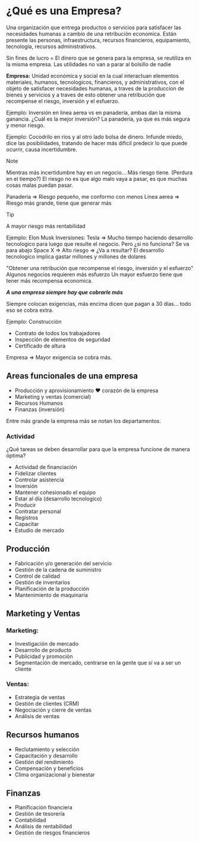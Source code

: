# ¿Qué es una Empresa?

Una organización que entrega productos o servicios para satisfacer las necesidades humanas a cambio de una retribución economica.
Están presente las personas, infraestructura, recursos financieros, equipamiento, tecnología, recursos administrativos.

Sin fines de lucro = El dinero que se genera para la empresa, se reutiliza en la misma empresa. Las utilidades no van a parar al bolsillo de nadie

**Empresa:** Unidad económica y social en la cual interactuan elementos materiales, humanos, tecnologicos, financieros, y administrativos, con el objeto de satisfacer necesidades humanas, a traves de la produccion de bienes y servicios y a traves de esto obtener una retribución que recompense el riesgo, inversión y el esfuerzo.

Ejemplo: Inversión en linea aerea vs en panadería, ambas dan la misma ganancia. ¿Cuál es la mejor inversión? La panadería, ya que es más segura y menor riesgo.

Ejemplo: Cocodrilo en rios y al otro lado bolsa de dinero. 
Infunde miedo, dice las posibilidades, tratando de hacer más dificil predecir lo que puede ocurrir, causa incertidumbre.

> [!NOTE]
> Mientras más incertidumbre hay en un negocio... Más riesgo tiene. (Perdura en el tiempo?) El riesgo no es que algo malo vaya a pasar, es que muchas cosas malas puedan pasar.

Panaderia => Riesgo pequeño, me conformo con menos
Linea aerea => Riesgo más grande, tiene que generar más

> [!TIP]
> A mayor riesgo más rentabilidad

Ejemplo: Elon Musk
Inversiones:
Tesla => Mucho tiempo haciendo desarrollo tecnologico para luego que resulte el negocio. Pero ¿si no funciona? Se va para abajo
Space X => Alto riesgo => ¿Va a resultar?
El desarrollo tecnologico implica gastar millones y millones de dolares

"Obtener una retribución que recompense el riesgo, inversión y el esfuerzo"
Algunos negocios requieren más esfuerzo
Un mayor esfuerzo tiene que tener más recompensa economica.

***A una empresa siempre hay que cobrarle más***

Siempre colocan exigencias, más encima dicen que pagan a 30 días... todo eso se cobra extra.

Ejemplo: Construcción

- Contrato de todos los trabajadores
- Inspección de elementos de seguridad
- Certificado de altura

Empresa => Mayor exigencia se cobra más.

## Areas funcionales de una empresa

- Producción y aprovisionamiento ❤️ corazón de la empresa
- Marketing y ventas (comercial)
- Recursos Humanos
- Finanzas (inversión)

Entre más grande la empresa más se notan los departamentos.

### Actividad

¿Qué tareas se deben desarrollar para que la empresa funcione de manera óptima?
- Actividad de financiación
- Fidelizar clientes
- Controlar asistencia
- Inversión
- Mantener cohesionado el equipo
- Estar al día (desarrollo tecnologico)
- Producir
- Contratar personal
- Registros
- Capacitar
- Estudio de mercado

## Producción
- Fabricación y/o generación del servicio
- Gestión de la cadena de suministro
- Control de calidad
- Gestión de inventarios
- Planificación de la producción
- Mantenimiento de maquinaria

## Marketing y Ventas

### Marketing:
- Investigación de mercado
- Desarrollo de producto
- Publicidad y promoción
- Segmentación de mercado, centrarse en la gente que sí va a ser un cliente

### Ventas:
- Estrategía de ventas
- Gestión de clientes (CRM)
- Negociación y cierre de ventas
- Análisis de ventas

## Recursos humanos
- Reclutamiento y selección
- Capacitación y desarrollo
- Gestión del rendimiento
- Compensación y beneficios
- Clima organizacional y bienestar

## Finanzas
- Planificación financiera
- Gestión de tesorería
- Contabilidad
- Análisis de rentabilidad
- Gestión de riesgos financieros

